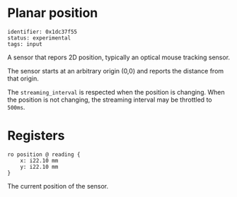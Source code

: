 # Planar position

    identifier: 0x1dc37f55
    status: experimental
    tags: input

A sensor that repors 2D position, typically an optical mouse tracking sensor.

The sensor starts at an arbitrary origin (0,0) and reports the distance from that origin.

The `streaming_interval` is respected when the position is changing. When the position is not changing, the streaming interval may be throttled to `500ms`.

# Registers

    ro position @ reading {
        x: i22.10 mm
        y: i22.10 mm
    }

The current position of the sensor.


